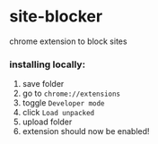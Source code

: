 # site-blocker
chrome extension to block sites

### installing locally:

1. save folder
2. go to `chrome://extensions`
3. toggle `Developer mode`
4. click `Load unpacked`
5. upload folder
6. extension should now be enabled!
